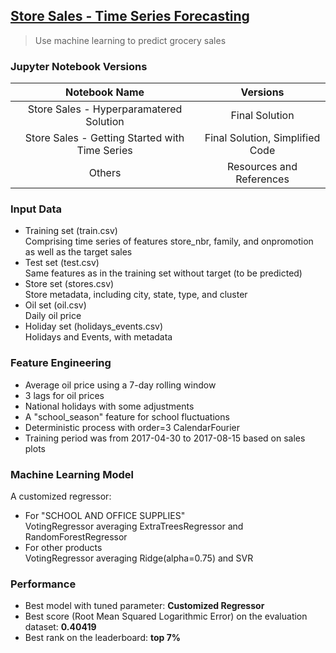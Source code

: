 ## [Store Sales - Time Series Forecasting](https://www.kaggle.com/competitions/store-sales-time-series-forecasting)
>  Use machine learning to predict grocery sales

### Jupyter Notebook Versions
 
| Notebook Name                  |                    Versions                     |
|         :---:                  |                     :----:                      |
| Store Sales - Hyperparamatered Solution |         Final Solution                 |
| Store Sales - Getting Started with Time Series | Final Solution, Simplified Code |
| Others                         |             Resources and References            |

### Input Data
- Training set (train.csv)\
  Comprising time series of features store_nbr, family, and onpromotion as well as the target sales
- Test set (test.csv)\
  Same features as in the training set without target (to be predicted)
- Store set (stores.csv)\
  Store metadata, including city, state, type, and cluster
- Oil set (oil.csv)\
  Daily oil price
- Holiday set (holidays_events.csv)\
  Holidays and Events, with metadata

### Feature Engineering
- Average oil price using a 7-day rolling window
- 3 lags for oil prices
- National holidays with some adjustments
- A "school_season" feature for school fluctuations
- Deterministic process with order=3 CalendarFourier 
- Training period was from 2017-04-30 to 2017-08-15 based on sales plots

### Machine Learning Model
A customized regressor:
- For "SCHOOL AND OFFICE SUPPLIES"\
  VotingRegressor averaging ExtraTreesRegressor and RandomForestRegressor
- For other products\
  VotingRegressor averaging Ridge(alpha=0.75) and SVR

### Performance
- Best model with tuned parameter: **Customized Regressor**
- Best score (Root Mean Squared Logarithmic Error) on the evaluation dataset: **0.40419**
- Best rank on the leaderboard: **top 7%**
